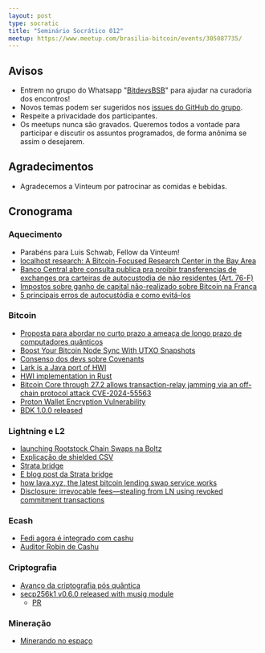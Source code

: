 ```yaml
---
layout: post
type: socratic
title: "Seminário Socrático 012"
meetup: https://www.meetup.com/brasilia-bitcoin/events/305087735/
---
```


## Avisos

- Entrem no grupo do Whatsapp "[BitdevsBSB](https://chat.whatsapp.com/KxuGyYu4TZy94KcA1yXCzi)" para ajudar na curadoria dos encontros!
- Novos temas podem ser sugeridos nos [issues do GitHub do grupo](https://github.com/BitDevsBSB/BitDevsBSB/issues).
- Respeite a privacidade dos participantes.
- Os meetups nunca são gravados. Queremos todos a vontade para participar e discutir os assuntos programados, de forma anônima se assim o desejarem.

## Agradecimentos

- Agradecemos a Vinteum por patrocinar as comidas e bebidas.

## Cronograma

### Aquecimento

- Parabéns para Luis Schwab, Fellow da Vinteum!
- [localhost research: A Bitcoin-Focused Research Center in the Bay Area](https://lclhost.org/)
- [Banco Central abre consulta publica pra proibir transferencias de exchanges pra carteiras de autocustodia de não residentes (Art. 76-F)](https://www.gov.br/participamaisbrasil/consulta-publica-n-111)
- [Impostos sobre ganho de capital não-realizado sobre Bitcoin na França](https://www.unlock-bc.com/133668/unrealized-gains-on-bitcoin-could-be-taxed-in-france-by-2025)
- [5 principais erros de autocustódia e como evitá-los](https://x.com/River/status/1864005091058937889)

### Bitcoin

- [Proposta para abordar no curto prazo a ameaça de longo prazo de computadores quânticos](https://groups.google.com/g/bitcoindev/c/8O857bRSVV8/m/4cM-7pf4AgAJ)
- [Boost Your Bitcoin Node Sync With UTXO Snapshots](https://blog.lopp.net/bitcoin-node-sync-with-utxo-snapshots/)
- [Consenso dos devs sobre Covenants](https://x.com/theonevortex/status/1864361295308574936)    
- [Lark is a Java port of HWI](https://x.com/craigraw/status/1863882416546271714)
- [HWI implementation in Rust](https://github.com/wizardsardine/async-hwi)
- [Bitcoin Core through 27.2 allows transaction-relay jamming via an off-chain protocol attack CVE-2024-55563](https://github.com/advisories/GHSA-82x2-v3jv-gmrq)
- [Proton Wallet Encryption Vulnerability](https://www.zellic.io/blog/proton-dart-flutter-csprng-prng/#2--proton-wallet-encryption-vulnerability)
- [BDK 1.0.0 released](https://github.com/bitcoindevkit/bdk/releases/tag/wallet-1.0.0)

### Lightning e L2

- [launching Rootstock Chain Swaps na Boltz](https://x.com/michael1011at/status/1863649587040248231)
- [Explicação de shielded CSV](https://x.com/n1ckler/status/1863619610513195384)
- [Strata bridge](https://xcancel.com/AlpenLabs/status/1864421325793624191)
- [E blog post da Strata bridge](https://www.alpenlabs.io/blog/introducing-the-strata-bridge)
- [how lava.xyz, the latest bitcoin lending swap service works](https://open.substack.com/pub/chainfail/p/swap-it-like-its-hot)
- [Disclosure: irrevocable fees—stealing from LN using revoked commitment transactions](https://delvingbitcoin.org/t/disclosure-irrevocable-fees-stealing-from-ln-using-revoked-commitment-transactions/1314)

### Ecash

- [Fedi agora é integrado com cashu](https://x.com/fedibtc/status/1867689651743731719)
- [Auditor Robin de Cashu](https://yakihonne.com/notes/nevent1qqs2dy3dckjsqge8gaxx3sfght7xjjc2pyjz4ytzquem7e9npv07qyszypgdjn7zmpvqc6ptqud9gtutrcc6yq9s2z96h9dr80hss4wl9qwkxqcyqqqqqqg5lxdj4)

### Criptografia

- [Avanço da criptografia pós quântica](https://x.com/narcelio/status/1866262350480998453)
- [secp256k1 v0.6.0 released with musig module](https://github.com/bitcoin-core/secp256k1/releases/tag/v0.6.0)
    - [PR](https://github.com/bitcoin-core/secp256k1/pull/1479)

### Mineração

- [Minerando no espaço](https://x.com/peterktodd/status/1863921982468735177)


